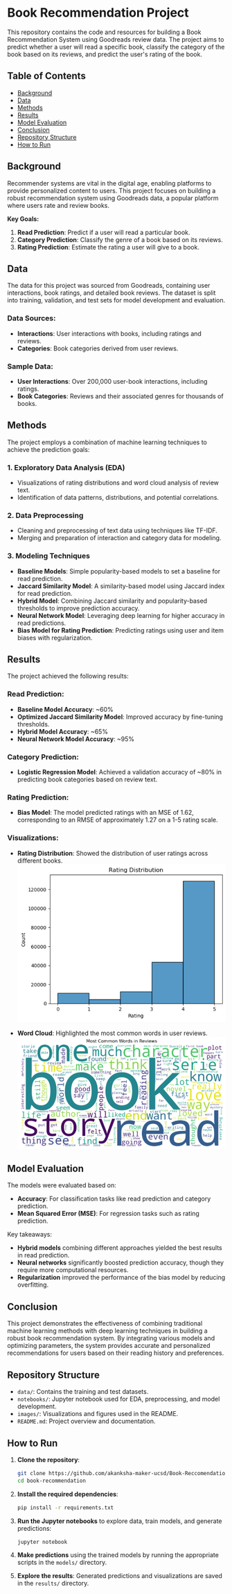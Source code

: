 
# Book Recommendation Project

This repository contains the code and resources for building a Book Recommendation System using Goodreads review data. The project aims to predict whether a user will read a specific book, classify the category of the book based on its reviews, and predict the user's rating of the book. 

## Table of Contents
- [Background](#background)
- [Data](#data)
- [Methods](#methods)
- [Results](#results)
- [Model Evaluation](#model-evaluation)
- [Conclusion](#conclusion)
- [Repository Structure](#repository-structure)
- [How to Run](#how-to-run)

## Background

Recommender systems are vital in the digital age, enabling platforms to provide personalized content to users. This project focuses on building a robust recommendation system using Goodreads data, a popular platform where users rate and review books.

**Key Goals:**
1. **Read Prediction**: Predict if a user will read a particular book.
2. **Category Prediction**: Classify the genre of a book based on its reviews.
3. **Rating Prediction**: Estimate the rating a user will give to a book.

## Data

The data for this project was sourced from Goodreads, containing user interactions, book ratings, and detailed book reviews. The dataset is split into training, validation, and test sets for model development and evaluation.

### Data Sources:
- **Interactions**: User interactions with books, including ratings and reviews.
- **Categories**: Book categories derived from user reviews.

### Sample Data:
- **User Interactions**: Over 200,000 user-book interactions, including ratings.
- **Book Categories**: Reviews and their associated genres for thousands of books.

## Methods

The project employs a combination of machine learning techniques to achieve the prediction goals:

### 1. **Exploratory Data Analysis (EDA)**
   - Visualizations of rating distributions and word cloud analysis of review text.
   - Identification of data patterns, distributions, and potential correlations.

### 2. **Data Preprocessing**
   - Cleaning and preprocessing of text data using techniques like TF-IDF.
   - Merging and preparation of interaction and category data for modeling.

### 3. **Modeling Techniques**
   - **Baseline Models**: Simple popularity-based models to set a baseline for read prediction.
   - **Jaccard Similarity Model**: A similarity-based model using Jaccard index for read prediction.
   - **Hybrid Model**: Combining Jaccard similarity and popularity-based thresholds to improve prediction accuracy.
   - **Neural Network Model**: Leveraging deep learning for higher accuracy in read predictions.
   - **Bias Model for Rating Prediction**: Predicting ratings using user and item biases with regularization.

## Results

The project achieved the following results:

### Read Prediction:
- **Baseline Model Accuracy**: ~60%
- **Optimized Jaccard Similarity Model**: Improved accuracy by fine-tuning thresholds.
- **Hybrid Model Accuracy**: ~65%
- **Neural Network Model Accuracy**: ~95%

### Category Prediction:
- **Logistic Regression Model**: Achieved a validation accuracy of ~80% in predicting book categories based on review text.

### Rating Prediction:
- **Bias Model**: The model predicted ratings with an MSE of 1.62, corresponding to an RMSE of approximately 1.27 on a 1-5 rating scale.

### Visualizations:
- **Rating Distribution**: Showed the distribution of user ratings across different books.
  ![Rating Distribution](images/rating_distribution.png)
  
- **Word Cloud**: Highlighted the most common words in user reviews.
  ![Word Cloud](images/wordcloud.png)

## Model Evaluation

The models were evaluated based on:
- **Accuracy**: For classification tasks like read prediction and category prediction.
- **Mean Squared Error (MSE)**: For regression tasks such as rating prediction.

Key takeaways:
- **Hybrid models** combining different approaches yielded the best results in read prediction.
- **Neural networks** significantly boosted prediction accuracy, though they require more computational resources.
- **Regularization** improved the performance of the bias model by reducing overfitting.

## Conclusion

This project demonstrates the effectiveness of combining traditional machine learning methods with deep learning techniques in building a robust book recommendation system. By integrating various models and optimizing parameters, the system provides accurate and personalized recommendations for users based on their reading history and preferences.

## Repository Structure

- `data/`: Contains the training and test datasets.
- `notebooks/`: Jupyter notebook used for EDA, preprocessing, and model development.
- `images/`: Visualizations and figures used in the README.
- `README.md`: Project overview and documentation.

## How to Run

1. **Clone the repository**:
   ```bash
   git clone https://github.com/akanksha-maker-ucsd/Book-Reccomendation.git
   cd book-recommendation
   ```

2. **Install the required dependencies**:
   ```bash
   pip install -r requirements.txt
   ```

3. **Run the Jupyter notebooks** to explore data, train models, and generate predictions:
   ```bash
   jupyter notebook
   ```

4. **Make predictions** using the trained models by running the appropriate scripts in the `models/` directory.

5. **Explore the results**: Generated predictions and visualizations are saved in the `results/` directory.
